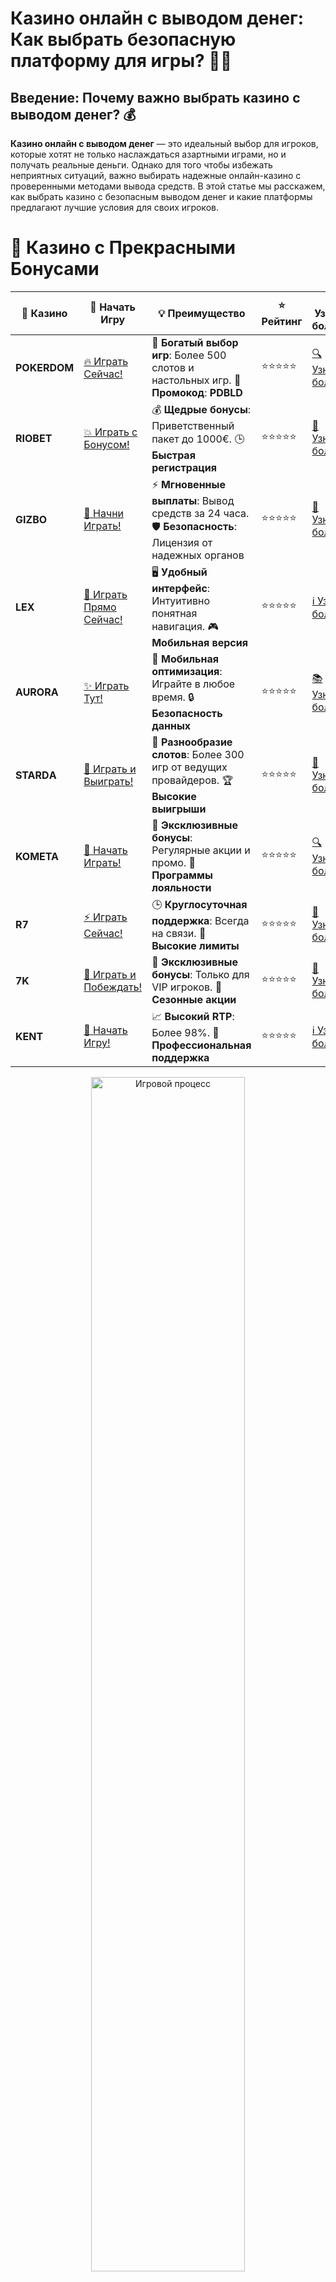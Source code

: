 # **Казино онлайн с выводом денег: Как выбрать безопасную платформу для игры?** 💸🎰

## Введение: Почему важно выбрать казино с выводом денег? 💰

**Казино онлайн с выводом денег** — это идеальный выбор для игроков, которые хотят не только наслаждаться азартными играми, но и получать реальные деньги. Однако для того чтобы избежать неприятных ситуаций, важно выбирать надежные онлайн-казино с проверенными методами вывода средств. В этой статье мы расскажем, как выбрать казино с безопасным выводом денег и какие платформы предлагают лучшие условия для своих игроков.

# 🌟 Казино с Прекрасными Бонусами

| 🎲 **Казино** | 🔗 **Начать Игру** | 💡 **Преимущество** | ⭐ **Рейтинг** | 🔗 **Узнать больше** | 🆕 **Новая информация** |
|--------------|---------------------|---------------------|----------------|----------------------|-------------------------|
| **POKERDOM**  | [🔥 Играть Сейчас!](https://brandplay.link/4k77v2yx) | 🎉 **Богатый выбор игр**: Более 500 слотов и настольных игр. 🎁 **Промокод**: **PDBLD** | ⭐⭐⭐⭐⭐ | [🔍 Узнать больше](https://brandplay.link/4k77v2yx) | 🏆 **Победители турниров** получают эксклюзивные подарки! |
| **RIOBET**    | [💥 Играть с Бонусом!](https://brandplay.link/7xBLTPyj) | 💰 **Щедрые бонусы**: Приветственный пакет до 1000€. 🕒 **Быстрая регистрация** | ⭐⭐⭐⭐⭐ | [📖 Узнать больше](https://brandplay.link/7xBLTPyj) | 💬 **Поддержка 24/7** для комфортной игры в любое время! |
| **GIZBO**     | [🚀 Начни Играть!](https://brandplay.link/bprXw4YV) | ⚡ **Мгновенные выплаты**: Вывод средств за 24 часа. 🛡️ **Безопасность**: Лицензия от надежных органов | ⭐⭐⭐⭐⭐ | [📝 Узнать больше](https://brandplay.link/bprXw4YV) | 🔒 **SSL-шифрование** для максимальной безопасности данных игроков. |
| **LEX**       | [💎 Играть Прямо Сейчас!](https://brandplay.link/zW4hdDFV) | 🖥️ **Удобный интерфейс**: Интуитивно понятная навигация. 🎮 **Мобильная версия** | ⭐⭐⭐⭐⭐ | [ℹ️ Узнать больше](https://brandplay.link/zW4hdDFV) | 📱 **Поддержка всех мобильных устройств** для удобства игры в любом месте. |
| **AURORA**    | [✨ Играть Тут!](https://10trafic-stat2.com/click/668546556bcc6313411604bd/6766/13032/subaccount) | 📱 **Мобильная оптимизация**: Играйте в любое время. 🔒 **Безопасность данных** | ⭐⭐⭐⭐⭐ | [📚 Узнать больше](https://10trafic-stat2.com/click/668546556bcc6313411604bd/6766/13032/subaccount) | 🌍 **Международная лицензия** на деятельность в разных странах. |
| **STARDА**    | [🎉 Играть и Выиграть!](https://brandplay.link/fB7xwRFL) | 🎰 **Разнообразие слотов**: Более 300 игр от ведущих провайдеров. 🏆 **Высокие выигрыши** | ⭐⭐⭐⭐⭐ | [🔎 Узнать больше](https://brandplay.link/fB7xwRFL) | 🎉 **Ежемесячные турниры** с крупными призами! |
| **KOMETA**    | [🎁 Начать Играть!](https://brandplay.link/8ZymQJV8) | 🎁 **Эксклюзивные бонусы**: Регулярные акции и промо. 🔄 **Программы лояльности** | ⭐⭐⭐⭐⭐ | [🔍 Узнать больше](https://brandplay.link/8ZymQJV8) | 🌟 **Персонализированные предложения** для долгосрочных игроков. |
| **R7**        | [⚡ Играть Сейчас!](https://brandplay.link/bMd3Yjsw) | 🕒 **Круглосуточная поддержка**: Всегда на связи. 💸 **Высокие лимиты** | ⭐⭐⭐⭐⭐ | [📖 Узнать больше](https://brandplay.link/bMd3Yjsw) | 🎯 **Рейтинг игроков** для лучших участников. |
| **7K**        | [🎯 Играть и Побеждать!](https://brandplay.link/BvQyFShp) | 🌟 **Эксклюзивные бонусы**: Только для VIP игроков. 🎉 **Сезонные акции** | ⭐⭐⭐⭐⭐ | [📝 Узнать больше](https://brandplay.link/BvQyFShp) | 🥇 **Особые привилегии** для постоянных игроков. |
| **KENT**      | [🔑 Начать Игру!](https://brandplay.link/Fv2WP3js) | 📈 **Высокий RTP**: Более 98%. 💼 **Профессиональная поддержка** | ⭐⭐⭐⭐⭐ | [ℹ️ Узнать больше](https://brandplay.link/Fv2WP3js) | 💬 **Поддержка на нескольких языках** для удобства игроков. |

<div align="center"> <img src="https://i.pinimg.com/originals/1d/b3/25/1db325483acbe642c6d4e6fdd73a4988.gif" alt="Игровой процесс" width="70%"> </div>
---

# 🚀 Быстрые Выигрыши и Поддержка

| 🎲 **Казино** | 🔗 **Начать Игру** | 💡 **Преимущество** | ⭐ **Рейтинг** | 🔗 **Узнать больше** | 🆕 **Новая информация** |
|--------------|---------------------|---------------------|----------------|----------------------|-------------------------|
| **GAMA**      | [🎯 Играть Прямо Сейчас!](https://brandplay.link/j6NMKsDz) | 🔍 **Интуитивный интерфейс**: Легкость использования. 🏅 **Престижные турниры** | ⭐⭐⭐⭐☆ | [🔎 Узнать больше](https://brandplay.link/j6NMKsDz) | 🏆 **Турниры с большими призами** каждый месяц. |
| **ONION**     | [💥 Играть и Выигрывать!](https://brandplay.link/zBGRVpQ9) | 🤑 **Низкие ставки**: Идеально для начинающих. 🔄 **Быстрые выводы** | ⭐⭐⭐⭐☆ | [🔍 Узнать больше](https://brandplay.link/zBGRVpQ9) | 🎮 **Казино для новичков** с простыми правилами. |
| **ЧЕМПИОН**   | [🏅 Играть в Турнире!](https://temon-gter.cfd/go/lRq?p80412p304504pcc44t17455) | 🏅 **Лояльная программа**: Награды за активность. 🎁 **Ежемесячные бонусы** | ⭐⭐⭐⭐☆ | [📖 Узнать больше](https://temon-gter.cfd/go/lRq?p80412p304504pcc44t17455) | 🥇 **Турниры и лояльность** — каждый шаг вознаграждается. |
| **VAVADA**    | [🚀 Играть Без Ожидания!](https://vavadapartner.pro/?promo=ea5c9275-6854-4505-94fc-95ab18221945-linkb2) | 🚀 **Быстрая регистрация**: Начните играть мгновенно. 🔐 **Безопасные транзакции** | ⭐⭐⭐⭐☆ | [📝 Узнать больше](https://vavadapartner.pro/?promo=ea5c9275-6854-4505-94fc-95ab18221945-linkb2) | 🏆 **Программа для новых игроков** с бонусами за регистрацию. |
| **FRIENDS**   | [🎉 Играть и Развлекаться!](https://gofriends.mba/linkb2) | 🤝 **Социальные игры**: Играйте с друзьями. 🌐 **Мультиплатформенность** | ⭐⭐⭐⭐☆ | [ℹ️ Узнать больше](https://gofriends.mba/linkb2) | 🎮 **Играйте с друзьями** и зарабатывайте бонусы за совместные действия. |
| **1WIN**      | [⚡ Играть и Выигрывать!](https://brandplay.link/smXVpBbG) | 🏆 **Спортивные ставки**: Широкий выбор видов спорта. 💵 **Высокие коэффициенты** | ⭐⭐⭐⭐☆ | [📚 Узнать больше](https://brandplay.link/smXVpBbG) | ⚽ **Бонусы на спортивные ставки** для активных игроков. |
| **DRIP**      | [💥 Играть Сразу!](https://drp-ircp01.com/c07e6a3db) | 🌐 **Инновационные игры**: Новейшие игровые технологии. 🛡️ **Высокая безопасность** | ⭐⭐⭐⭐☆ | [🔎 Узнать больше](https://drp-ircp01.com/c07e6a3db) | 🔧 **Инновационные функции** для удобства игры. |
| **JOYCASINO** | [🎰 Играть И Побеждать!](https://rpc30.call2me.pro/?/ru/registration?apkpop=0&partner=p24970p3291217pc98f) | 🎁 **Приятные бонусы**: Ежедневные акции и подарки. 🕹️ **Разнообразие игр** | ⭐⭐⭐⭐☆ | [🔍 Узнать больше](https://rpc30.call2me.pro/?/ru/registration?apkpop=0&partner=p24970p3291217pc98f) | 🎉 **Щедрые фриспины** для новых игроков. |
| **PLAYFORTUNA** | [🔥 Играть С Бонусом!](https://fortunapromo.net/alt/playfortuna/registration?0dc4a9362a71feb7e3f165fb8e766f70) | 🎉 **Регулярные акции**: Бонусы, фриспины и многое другое. 🏅 **Турниры** | ⭐⭐⭐⭐☆ | [📚 Узнать больше](https://fortunapromo.net/alt/playfortuna/registration?0dc4a9362a71feb7e3f165fb8e766f70) | 🎯 **Выгодные предложения** на популярные игры. |
| **SYKAA**     | [💸 Играть Сейчас!](https://s-two-way.com/?source=linkb2&pid=30697) | 💸 **Доступные ставки**: Идеально для новичков. 🎁 **Щедрые бонусы** | ⭐⭐⭐⭐☆ | [🔍 Узнать больше](https://s-two-way.com/?source=linkb2&pid=30697) | 💥 **Акции с большими бонусами** для новичков и опытных игроков. |

<div align="center"> <img src="https://schaeffers-cdn.s3.amazonaws.com/images/default-source/schaeffers-cdn-images/default-images/sectors/bigstock-casino-gambling-concept-with-f-369012793.jpg?sfvrsn=493ad806_4" alt="Игровой процесс" width="70%"> </div>
---

# 💸 Казино с Привлекательными Программами Лояльности

| 🎲 **Казино** | 🔗 **Начать Игру** | 💡 **Преимущество** | ⭐ **Рейтинг** | 🔗 **Узнать больше** | 🆕 **Новая информация** |
|--------------|---------------------|---------------------|----------------|----------------------|-------------------------|
| **KOMETA**    | [🎯 Начни Играть!](https://brandplay.link/8ZymQJV8) | 🎁 **Эксклюзивные бонусы**: Регулярные акции и промо. 🔄 **Программы лояльности** | ⭐⭐⭐⭐⭐ | [🔍 Узнать больше](https://brandplay.link/8ZymQJV8) | 🌟 **Персонализированные предложения** для долгосрочных игроков. |
| **1Xslots**   | [🏅 Играть Прямо Сейчас!](https://brandplay.link/hSB1khtr) | 🎉 **Множество акций**: Еженедельные бонусы и турниры. 🛡️ **Безопасность** | ⭐⭐⭐⭐⭐ | [📚 Узнать больше](https://brandplay.link/hSB1khtr) | 🏅 **Награды за активность**: участники программы лояльности получают специальные привилегии. |
| **R7**        | [🚀 Играть Сейчас!](https://brandplay.link/bMd3Yjsw) | 🕒 **Круглосуточная поддержка**: Всегда на связи. 💸 **Высокие лимиты** | ⭐⭐⭐⭐⭐ | [📖 Узнать больше](https://brandplay.link/bMd3Yjsw) | 💬 **VIP-поддержка** для постоянных игроков с приоритетом. |

<div align="center"> <img src="https://i.pinimg.com/originals/1d/b3/25/1db325483acbe642c6d4e6fdd73a4988.gif" alt="Игровой процесс" width="70%"> </div>
---

---

## 1. **Преимущества казино онлайн с выводом денег** 🏆

### 1.1 **Надежность и безопасность** 🔒

Когда вы играете в онлайн-казино с выводом денег, важно, чтобы платформа была лицензированной и имела защиту данных игроков. Надежные казино используют шифрование и другие технологии для обеспечения безопасности всех транзакций и данных.

### 1.2 **Широкий выбор методов вывода средств** 💳

Лучшие онлайн-казино предлагают разнообразные способы вывода денег, включая банковские карты, электронные кошельки, а также криптовалюты. Это позволяет игрокам выбирать наиболее удобный и быстрый способ получения выигрышей.

### 1.3 **Быстрая обработка запросов на вывод** ⏱️

Долго ждать вывода средств — это не то, что нужно игроку. Лучшие онлайн-казино с выводом денег предлагают быстрые и безопасные транзакции, что позволяет игрокам получать свои выигрыши в кратчайшие сроки.

---

## 2. **Где играть в казино онлайн с выводом денег?** 🌍

### 2.1 **Pokerdom** 🃏

**Pokerdom** — одно из лучших онлайн-казино с выводом денег, которое имеет лицензии и предлагает игрокам надежные методы пополнения счета и вывода средств. Казино поддерживает различные способы вывода, включая банковские карты, электронные кошельки и криптовалюты.

- **Методы вывода**: Банковские карты, электронные кошельки, криптовалюты.
- **Платежи**: Быстрые и безопасные транзакции.
- **Бонусы**: Приветственные бонусы и акции для новых игроков.

### 2.2 **Riobet** 💰

**Riobet** — это популярная платформа, которая предлагает быстрые выводы средств и поддерживает различные методы платежей. Казино отличается надежностью и отличным обслуживанием клиентов, что делает вывод выигрышей простым и быстрым процессом.

- **Методы вывода**: Электронные кошельки, банковские карты, криптовалюты.
- **Платежи**: Мгновенные транзакции.
- **Бонусы**: Регулярные акции и бонусы для постоянных игроков.

### 2.3 **Gizbo** 🎮

В **Gizbo** можно не только наслаждаться игрой, но и безопасно выводить деньги. Платформа предлагает удобные методы пополнения счета и вывода средств, а также гарантирует безопасность всех финансовых операций.

- **Методы вывода**: Электронные кошельки, банковские карты.
- **Платежи**: Быстрая обработка запросов.
- **Бонусы**: Бонусы за регистрацию и депозит.

### 2.4 **LEX** 🔥

**LEX** предлагает удобные способы вывода выигрышей, включая банковские карты, электронные кошельки и криптовалюты. Казино гарантирует безопасность всех транзакций и предоставляет быстрые выплаты.

- **Методы вывода**: Карты, электронные кошельки, криптовалюты.
- **Платежи**: Быстрые и безопасные выводы.
- **Бонусы**: Приветственные бонусы и акции.

---

## 3. **Как выбрать онлайн-казино с безопасным выводом денег?** 🔑

### 3.1 **Проверка лицензии казино** 🛡️

Перед тем как начать играть, убедитесь, что казино имеет лицензию от авторитетных регуляторов, таких как MGA, UKGC или Curacao. Лицензия гарантирует, что казино придерживается стандартов безопасности и честности.

### 3.2 **Отзывы игроков** 📝

Перед регистрацией читайте отзывы других игроков. Это поможет вам узнать, насколько быстро казино обрабатывает выводы средств и насколько надежными являются методы вывода.

### 3.3 **Обратите внимание на комиссии** 💳

Некоторые казино могут взимать комиссии на вывод средств. Прочитайте условия вывода, чтобы избежать неприятных сюрпризов и выбрать платформу с минимальными комиссиями или без них.

### 3.4 **Скорость вывода средств** ⏳

Платформы с быстрыми выводами — это предпочтительный выбор для игроков. Убедитесь, что казино обещает быстрые выплаты, и проверяйте сроки обработки запросов на вывод.

---

## 4. **Как безопасно выводить деньги из онлайн-казино?** 🛡️

### 4.1 **Используйте проверенные методы платежей** 💳

Для безопасных транзакций используйте проверенные способы пополнения и вывода средств, такие как известные электронные кошельки (Skrill, Neteller), банковские карты и криптовалюты.

### 4.2 **Активируйте двухфакторную аутентификацию** 🔐

Для дополнительной безопасности включите двухфакторную аутентификацию на своем аккаунте. Это поможет защитить ваши средства и личные данные от несанкционированного доступа.

### 4.3 **Проверяйте историю транзакций** 🧐

Регулярно проверяйте историю своих финансовых операций, чтобы убедиться, что все транзакции выполнены корректно и вовремя.

---

## Заключение: Играйте в казино онлайн с выводом денег и выигрывайте безопасно! 🏆

**Казино онлайн с выводом денег** — это отличная возможность наслаждаться азартными играми и получать реальные выигрыши. Важно выбирать надежные платформы, которые предлагают быстрые и безопасные методы вывода средств. Обязательно следите за отзывами, лицензиями и условиями вывода, чтобы ваша игра была не только увлекательной, но и безопасной.

---

Играйте с умом и наслаждайтесь выигрышами в лучших онлайн-казино! 🎰💥
